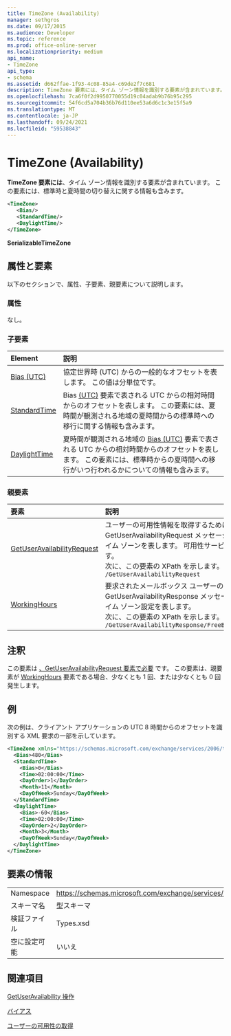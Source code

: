 ```yaml
---
title: TimeZone (Availability)
manager: sethgros
ms.date: 09/17/2015
ms.audience: Developer
ms.topic: reference
ms.prod: office-online-server
ms.localizationpriority: medium
api_name:
- TimeZone
api_type:
- schema
ms.assetid: d662ffae-1f93-4c08-85a4-c69de2f7c681
description: TimeZone 要素には、タイム ゾーン情報を識別する要素が含まれています。 この要素には、標準時と夏時間の切り替えに関する情報も含みます。
ms.openlocfilehash: 7ca6f0f2d9950770055d19c04adab9b76b95c295
ms.sourcegitcommit: 54f6cd5a704b36b76d110ee53a6d6c1c3e15f5a9
ms.translationtype: MT
ms.contentlocale: ja-JP
ms.lasthandoff: 09/24/2021
ms.locfileid: "59538843"
---
```

# <a name="timezone-availability"></a>TimeZone (Availability)

**TimeZone 要素には**、タイム ゾーン情報を識別する要素が含まれています。 この要素には、標準時と夏時間の切り替えに関する情報も含みます。 
  
```xml
<TimeZone>
   <Bias/>
   <StandardTime/>
   <DaylightTime/>
</TimeZone>
```

 **SerializableTimeZone**
## <a name="attributes-and-elements"></a>属性と要素

以下のセクションで、属性、子要素、親要素について説明します。
  
### <a name="attributes"></a>属性

なし。
  
### <a name="child-elements"></a>子要素

|**Element**|**説明**|
|:-----|:-----|
|[Bias (UTC)](bias-utc.md) <br/> |協定世界時 (UTC) からの一般的なオフセットを表します。 この値は分単位です。  <br/> |
|[StandardTime](standardtime.md) <br/> |Bias [(UTC)](bias-utc.md) 要素で表される UTC からの相対時間からのオフセットを表します。 この要素には、夏時間が観測される地域の夏時間からの標準時への移行に関する情報も含みます。  <br/> |
|[DaylightTime](daylighttime.md) <br/> |夏時間が観測される地域の [Bias (UTC)](bias-utc.md) 要素で表される UTC からの相対時間からのオフセットを表します。 この要素には、標準時からの夏時間への移行がいつ行われるかについての情報も含みます。  <br/> |
   
### <a name="parent-elements"></a>親要素

|**要素**|**説明**|
|:-----|:-----|
|[GetUserAvailabilityRequest](getuseravailabilityrequest.md) <br/> |ユーザーの可用性情報を取得するために使用される引数を格納します。 これはルート要素です。  <br/> GetUserAvailabilityRequest メッセージの TimeZone 要素は、要求内の DateTime 値が指定されているタイム ゾーンを表します。  可用性サービスによって返される DateTime 値もこのタイム ゾーンに含まれます。  <br/> 次に、この要素の XPath を示します。  <br/>  `/GetUserAvailabilityRequest` <br/> |
|[WorkingHours](workinghours-ex15websvcsotherref.md) <br/> |要求されたメールボックス ユーザーのタイム ゾーン設定と作業時間を表します。  <br/> GetUserAvailabilityResponse メッセージの TimeZone 要素は、要求されたメールボックス ユーザーのタイム ゾーン設定を表します。   <br/> 次に、この要素の XPath を示します。  <br/>  `/GetUserAvailabilityResponse/FreeBusyResponseArray/FreeBusyResponse/FreeBusyView/WorkingHours` <br/> |
   
## <a name="remarks"></a>注釈

この要素は [、GetUserAvailabilityRequest 要素で必要](getuseravailabilityrequest.md) です。 この要素は、親要素が [WorkingHours](workinghours-ex15websvcsotherref.md) 要素である場合、少なくとも 1 回、または少なくとも 0 回発生します。 
  
## <a name="example"></a>例

次の例は、クライアント アプリケーションの UTC 8 時間からのオフセットを識別する XML 要求の一部を示しています。
  
```XML
<TimeZone xmlns="https://schemas.microsoft.com/exchange/services/2006/types">
  <Bias>480</Bias>
  <StandardTime>
    <Bias>0</Bias>
    <Time>02:00:00</Time>
    <DayOrder>1</DayOrder>
    <Month>11</Month>
    <DayOfWeek>Sunday</DayOfWeek>
  </StandardTime>
  <DaylightTime>
    <Bias>-60</Bias>
    <Time>02:00:00</Time>
    <DayOrder>2</DayOrder>
    <Month>3</Month>
    <DayOfWeek>Sunday</DayOfWeek>
  </DaylightTime>
</TimeZone>
```

## <a name="element-information"></a>要素の情報

|||
|:-----|:-----|
|Namespace  <br/> |https://schemas.microsoft.com/exchange/services/2006/types  <br/> |
|スキーマ名  <br/> |型スキーマ  <br/> |
|検証ファイル  <br/> |Types.xsd  <br/> |
|空に設定可能  <br/> |いいえ  <br/> |
   
## <a name="see-also"></a>関連項目



[GetUserAvailability 操作](getuseravailability-operation.md)
  
[バイアス](bias.md)


[ユーザーの可用性の取得](https://msdn.microsoft.com/library/d4133fcb-9b0f-4e6b-aadf-a389da83516a%28Office.15%29.aspx)


